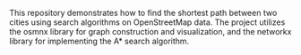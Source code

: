 This repository demonstrates how to find the shortest path between two cities using search algorithms on OpenStreetMap data. The project utilizes the osmnx library for graph construction and visualization, and the networkx library for implementing the A* search algorithm.

